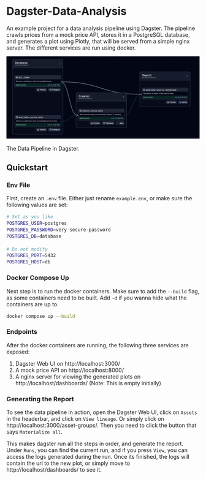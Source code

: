 
# Dagster-Data-Analysis

An example project for a data analysis pipeline using Dagster. The pipeline crawls prices from a mock price API, stores it in a PostgreSQL database, and generates a plot using Plotly, that will be served from a simple nginx server. The different services are run using docker.

![The Dagster Pipeline](pipeline.png)

The Data Pipeline in Dagster.
## Quickstart

### Env File

First, create an `.env` file. Either just rename `example.env`, or make sure the following values are set:

```bash
# Set as you like
POSTGRES_USER=postgres
POSTGRES_PASSWORD=very-secure-password
POSTGRES_DB=database

# Do not modify
POSTGRES_PORT=5432
POSTGRES_HOST=db
```


### Docker Compose Up

Next step is to run the docker containers. Make sure to add the `--build` flag, as some containers need to be built. Add `-d` if you wanna hide what the containers are up to.

```bash
docker compose up --build 
```

### Endpoints

After the docker containers are running, the following three services are exposed:

1. Dagster Web UI on http://localhost:3000/
2. A mock price API on http://localhost:8000/
3. A nginx server for viewing the generated plots on http://localhost/dashboards/ (Note: This is empty initially)


### Generating the Report

To see the data pipeline in action, open the Dagster Web UI, click on `Assets` in the headerbar, and click on `View lineage`. Or simply click on http://localhost:3000/asset-groups/. Then you need to click the button that says `Materialize all`. 

This makes dagster run all the steps in order, and generate the report. Under `Runs`, you can find the current run, and if you press `View`, you can access the logs generated during the run. Once its finished, the logs will contain the url to the new plot, or simply move to http://localhost/dashboards/ to see it.